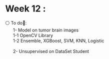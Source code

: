 # Week 12 :

⚪️ To do📝:<br>
&emsp;&ensp; 1- Model on tumor brain images<br>
&emsp;&ensp; 1-1 OpenCV Library <br>
&emsp;&ensp; 1-2 Ensemble, XGBoost, SVM, KNN, Logistic<br>
<br>
&emsp;&ensp; 2- Unsupervised on DataSet Student<br>
